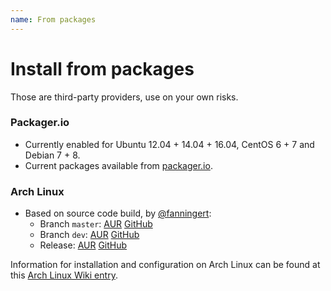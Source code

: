```yaml
---
name: From packages
---
```


# Install from packages

Those are third-party providers, use on your own risks.

### Packager.io

- Currently enabled for Ubuntu 12.04 + 14.04 + 16.04, CentOS 6 + 7 and Debian 7 + 8.
- Current packages available from [packager.io](https://packager.io/gh/pkgr/gogs).

### Arch Linux

- Based on source code build, by [@fanningert](https://github.com/fanningert):
	- Branch `master`: [AUR](https://aur.archlinux.org/packages/gogs-git/) [GitHub](https://github.com/fanningert/PKGBUILDs/tree/master/aur/gogs-git)
	- Branch `dev`: [AUR](https://aur.archlinux.org/packages/gogs-git-dev/) [GitHub](https://github.com/fanningert/PKGBUILDs/tree/master/aur/gogs-git-dev)
	- Release: [AUR](https://aur.archlinux.org/packages/gogs/) [GitHub](https://github.com/fanningert/PKGBUILDs/tree/master/aur/gogs)

Information for installation and configuration on Arch Linux can be found at this [Arch Linux Wiki entry](https://wiki.archlinux.org/index.php/Gogs).
